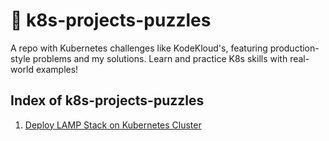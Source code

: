 # 🚀 k8s-projects-puzzles

A repo with Kubernetes challenges like KodeKloud's, featuring production-style problems and my solutions. Learn and practice K8s skills with real-world examples!

## Index of k8s-projects-puzzles

1. [Deploy LAMP Stack on Kubernetes Cluster](./Deploy-LAMP-Stack-on-Kubernetes-Cluster/)

